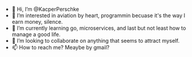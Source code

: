 - 👋 Hi, I’m @KacperPerschke
- 👀 I’m interested in aviation by heart, programmin becuase it's the way I earn money, silence.
- 🌱 I’m currently learning go, microservices, and last but not least how to manage a good life.
- 💞️ I’m looking to collaborate on anything that seems to attract myself.
- 📫 How to reach me? Meaybe by gmail?

<!---
KacperPerschke/KacperPerschke is a ✨ special ✨ repository because its `README.md` (this file) appears on your GitHub profile.
You can click the Preview link to take a look at your changes.
--->
